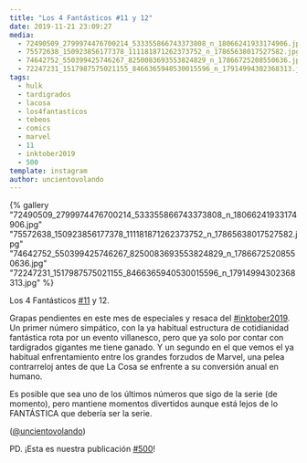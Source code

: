 ```yaml
---
title: "Los 4 Fantásticos #11 y 12"
date: 2019-11-21 23:09:27
media: 
  - 72490509_2799974476700214_533355866743373808_n_18066241933174906.jpg
  - 75572638_150923856177378_111181871262373752_n_17865638017527582.jpg
  - 74642752_550399425746267_8250083693553824829_n_17866725208550636.jpg
  - 72247231_1517987575021155_8466365940530015596_n_17914994302368313.jpg
tags: 
  - hulk
  - tardigrados
  - lacosa
  - los4fantasticos
  - tebeos
  - comics
  - marvel
  - 11
  - inktober2019
  - 500
template: instagram
author: uncientovolando
---
```


{% gallery "72490509_2799974476700214_533355866743373808_n_18066241933174906.jpg" "75572638_150923856177378_111181871262373752_n_17865638017527582.jpg" "74642752_550399425746267_8250083693553824829_n_17866725208550636.jpg" "72247231_1517987575021155_8466365940530015596_n_17914994302368313.jpg" %}

Los 4 Fantásticos [#11](/etiquetas/11) y 12.

Grapas pendientes en este mes de especiales y resaca del [#inktober2019](/etiquetas/inktober2019). Un primer número simpático, con la ya habitual estructura de cotidianidad fantástica rota por un evento villanesco, pero que ya solo por contar con tardígrados gigantes me tiene ganado. Y un segundo en el que vemos el ya habitual enfrentamiento entre los grandes forzudos de Marvel, una pelea contrarreloj antes de que La Cosa se enfrente a su conversión anual en humano.

Es posible que sea uno de los últimos números que sigo de la serie (de momento), pero mantiene momentos divertidos aunque está lejos de lo FANTÁSTICA que debería ser la serie.

([@uncientovolando](https://instagram.com/uncientovolando))

PD. ¡Esta es nuestra publicación [#500](/etiquetas/500)!
